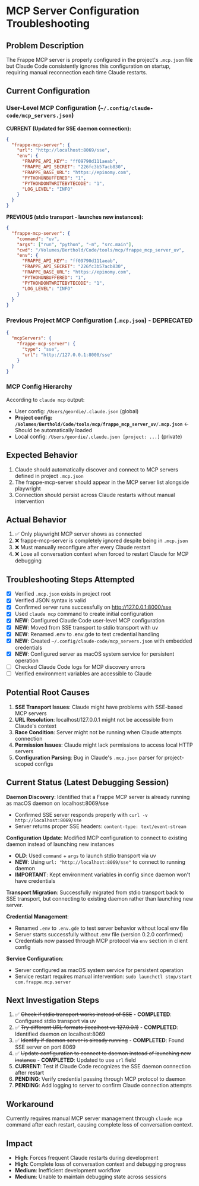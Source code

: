 # MCP Server Configuration Troubleshooting

## Problem Description

The Frappe MCP server is properly configured in the project's `.mcp.json` file but Claude Code consistently ignores this configuration on startup, requiring manual reconnection each time Claude restarts.

## Current Configuration

### User-Level MCP Configuration (`~/.config/claude-code/mcp_servers.json`)
**CURRENT (Updated for SSE daemon connection):**
```json
{
  "frappe-mcp-server": {
    "url": "http://localhost:8069/sse",
    "env": {
      "FRAPPE_API_KEY": "ff09790d111aeab",
      "FRAPPE_API_SECRET": "226fc3b57acb830",
      "FRAPPE_BASE_URL": "https://epinomy.com",
      "PYTHONUNBUFFERED": "1",
      "PYTHONDONTWRITEBYTECODE": "1",
      "LOG_LEVEL": "INFO"
    }
  }
}
```

**PREVIOUS (stdio transport - launches new instances):**
```json
{
  "frappe-mcp-server": {
    "command": "uv",
    "args": ["run", "python", "-m", "src.main"],
    "cwd": "/Volumes/Berthold/Code/tools/mcp/frappe_mcp_server_uv",
    "env": {
      "FRAPPE_API_KEY": "ff09790d111aeab",
      "FRAPPE_API_SECRET": "226fc3b57acb830",
      "FRAPPE_BASE_URL": "https://epinomy.com",
      "PYTHONUNBUFFERED": "1",
      "PYTHONDONTWRITEBYTECODE": "1",
      "LOG_LEVEL": "INFO"
    }
  }
}
```

### Previous Project MCP Configuration (`.mcp.json`) - DEPRECATED
```json
{
  "mcpServers": {
    "frappe-mcp-server": {
      "type": "sse",
      "url": "http://127.0.0.1:8000/sse"
    }
  }
}
```

### MCP Config Hierarchy
According to `claude mcp` output:
- User config: `/Users/geordie/.claude.json` (global)
- **Project config: `/Volumes/Berthold/Code/tools/mcp/frappe_mcp_server_uv/.mcp.json`** ← Should be automatically loaded
- Local config: `/Users/geordie/.claude.json [project: ...]` (private)

## Expected Behavior

1. Claude should automatically discover and connect to MCP servers defined in project `.mcp.json`
2. The frappe-mcp-server should appear in the MCP server list alongside playwright
3. Connection should persist across Claude restarts without manual intervention

## Actual Behavior

1. ✅ Only playwright MCP server shows as connected
2. ❌ frappe-mcp-server is completely ignored despite being in `.mcp.json`
3. ❌ Must manually reconfigure after every Claude restart
4. ❌ Lose all conversation context when forced to restart Claude for MCP debugging

## Troubleshooting Steps Attempted

- [x] Verified `.mcp.json` exists in project root
- [x] Verified JSON syntax is valid
- [x] Confirmed server runs successfully on http://127.0.0.1:8000/sse
- [x] Used `claude mcp` command to create initial configuration
- [x] **NEW**: Configured Claude Code user-level MCP configuration
- [x] **NEW**: Moved from SSE transport to stdio transport with uv
- [x] **NEW**: Renamed .env to .env.gde to test credential handling
- [x] **NEW**: Created `~/.config/claude-code/mcp_servers.json` with embedded credentials
- [x] **NEW**: Configured server as macOS system service for persistent operation
- [ ] Checked Claude Code logs for MCP discovery errors
- [ ] Verified environment variables are accessible to Claude

## Potential Root Causes

1. **SSE Transport Issues**: Claude might have problems with SSE-based MCP servers
2. **URL Resolution**: localhost/127.0.0.1 might not be accessible from Claude's context
3. **Race Condition**: Server might not be running when Claude attempts connection
4. **Permission Issues**: Claude might lack permissions to access local HTTP servers
5. **Configuration Parsing**: Bug in Claude's `.mcp.json` parser for project-scoped configs

## Current Status (Latest Debugging Session)

**Daemon Discovery**: Identified that a Frappe MCP server is already running as macOS daemon on localhost:8069/sse
- Confirmed SSE server responds properly with `curl -v http://localhost:8069/sse`
- Server returns proper SSE headers: `content-type: text/event-stream`

**Configuration Update**: Modified MCP configuration to connect to existing daemon instead of launching new instances
- **OLD**: Used `command` + `args` to launch stdio transport via uv
- **NEW**: Using `url: "http://localhost:8069/sse"` to connect to running daemon
- **IMPORTANT**: Kept environment variables in config since daemon won't have credentials

**Transport Migration**: Successfully migrated from stdio transport back to SSE transport, but connecting to existing daemon rather than launching new server.

**Credential Management**: 
- Renamed `.env` to `.env.gde` to test server behavior without local env file
- Server starts successfully without .env file (version 0.2.0 confirmed)
- Credentials now passed through MCP protocol via `env` section in client config

**Service Configuration**:
- Server configured as macOS system service for persistent operation
- Service restart requires manual intervention: `sudo launchctl stop/start com.frappe.mcp.server`

## Next Investigation Steps

1. ✅ ~~Check if stdio transport works instead of SSE~~ - **COMPLETED**: Configured stdio transport via uv
2. ✅ ~~Try different URL formats (localhost vs 127.0.0.1)~~ - **COMPLETED**: Identified daemon on localhost:8069
3. ✅ ~~Identify if daemon server is already running~~ - **COMPLETED**: Found SSE server on port 8069
4. ✅ ~~Update configuration to connect to daemon instead of launching new instance~~ - **COMPLETED**: Updated to use `url` field
5. **CURRENT**: Test if Claude Code recognizes the SSE daemon connection after restart
6. **PENDING**: Verify credential passing through MCP protocol to daemon
7. **PENDING**: Add logging to server to confirm Claude connection attempts

## Workaround

Currently requires manual MCP server management through `claude mcp` command after each restart, causing complete loss of conversation context.

## Impact

- **High**: Forces frequent Claude restarts during development
- **High**: Complete loss of conversation context and debugging progress
- **Medium**: Inefficient development workflow
- **Medium**: Unable to maintain debugging state across sessions